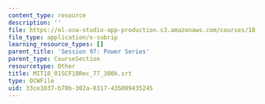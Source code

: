 ```yaml
---
content_type: resource
description: ''
file: https://ol-ocw-studio-app-production.s3.amazonaws.com/courses/18-01sc-single-variable-calculus-fall-2010/33ce1037b78b302a8317435009435245_MIT18_01SCF10Rec_77_300k.srt
file_type: application/x-subrip
learning_resource_types: []
parent_title: 'Session 97: Power Series'
parent_type: CourseSection
resourcetype: Other
title: MIT18_01SCF10Rec_77_300k.srt
type: OCWFile
uid: 33ce1037-b78b-302a-8317-435009435245
---
```

